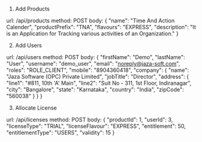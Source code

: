 1. Add Products

url: /api/products method: POST
body:
{
	"name": "Time And Action Calender",
	"productPrefix": "TNA",
	"flavours": "EXPRESS",
	"description": "It is an Application for Tracking various activities of an Organization."
}

2. Add Users

url: /api/users method: POST
body:
{
	"firstName": "Demo",
	"lastName": "User",
	"username": "demo_user",
	"email": "noreply@jaza-soft.com",
	"roles": "ROLE_CLIENT",
	"mobile": "8904360418",
	"company": {
		"name": "Jaza Software (OPC) Private Limited",
		"jobTitle": "Director",
		"address": {
			"line1": "#811, 10th 'A' Main",
			"line2": "Suit No - 311, 1st Floor, Indiranagar",
			"city": "Bangalore",
			"state": "Karnataka",
			"country": "India",
			"zipCode": "560038"
		}
	}
}

3. Allocate License

url: /api/licenses  method: POST
body:
{
	"productId": 1,
	"userId": 3,
	"licenseType": "TRIAL",
	"licenseFlavour": "EXPRESS",
	"entitlement": 50,
	"entitlementType": "USERS",
	"validity": 15
}
